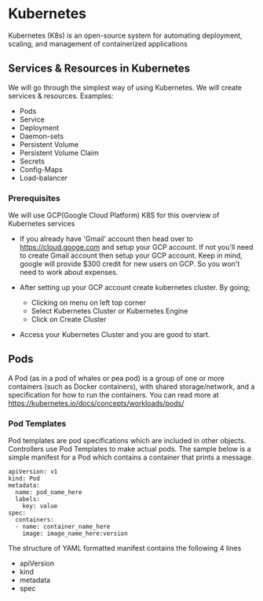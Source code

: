 # Kubernetes
Kubernetes (K8s) is an open-source system for automating deployment, scaling, and management of containerized applications

## Services & Resources in Kubernetes
We will go through the simplest way of using Kubernetes. We will create services & resources. Examples:
- Pods
- Service
- Deployment
- Daemon-sets
- Persistent Volume
- Persistent Volume Claim
- Secrets
- Config-Maps
- Load-balancer

### Prerequisites
We will use GCP(Google Cloud Platform) K8S for this overview of Kubernetes services

- If you already have 'Gmail' account then head over to https://cloud.googe.com and setup your GCP account. If not you'll need to create Gmail account then setup your GCP account.
Keep in mind, google will provide $300 credit for new users on GCP. So you won't need to work about expenses.

- After setting up your GCP account create kubernetes cluster. By going;
  - Clicking on menu on left top corner
  - Select Kubernetes Cluster or Kubernetes Engine
  - Click on Create Cluster

- Access your Kubernetes Cluster and you are good to start.  


## Pods
A Pod (as in a pod of whales or pea pod) is a group of one or more containers (such as Docker containers), with shared storage/network, and a specification for how to run the containers. You can read more at https://kubernetes.io/docs/concepts/workloads/pods/

### Pod Templates
Pod templates are pod specifications which are included in other objects. Controllers use Pod Templates to make actual pods. The sample below is a simple manifest for a Pod which contains a container that prints a message.

```
apiVersion: v1
kind: Pod
metadata:
  name: pod_name_here
  labels:
    key: value
spec:
  containers:
  - name: container_name_here
    image: image_name_here:version
```

The structure of YAML formatted manifest contains the following 4 lines
- apiVersion
- kind
- metadata
- spec
